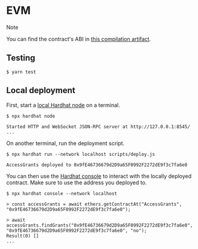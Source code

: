 # EVM

> [!NOTE]
> You can find the contract's ABI in [this compilation artifact](artifacts/contracts/AccessGrants.sol/AccessGrants.json#L5).

## Testing

```
$ yarn test
```

## Local deployment

First, start a [local Hardhat node](https://hardhat.org/hardhat-runner/docs/getting-started#connecting-a-wallet-or-dapp-to-hardhat-network) on a terminal.

```
$ npx hardhat node

Started HTTP and WebSocket JSON-RPC server at http://127.0.0.1:8545/
...
```

On another terminal, run the deployment script.

```
$ npx hardhat run --network localhost scripts/deploy.js

AccessGrants deployed to 0x9fE46736679d2D9a65F0992F2272dE9f3c7fa6e0
```

You can then use the [Hardhat console](https://hardhat.org/hardhat-runner/docs/guides/hardhat-console) to interact with the locally deployed contract. Make sure to use the address you deployed to.

```
$ npx hardhat console --network localhost

> const accessGrants = await ethers.getContractAt("AccessGrants", "0x9fE46736679d2D9a65F0992F2272dE9f3c7fa6e0");

> await accessGrants.findGrants("0x9fE46736679d2D9a65F0992F2272dE9f3c7fa6e0", "0x9fE46736679d2D9a65F0992F2272dE9f3c7fa6e0", "no");
Result(0) []
...
```
